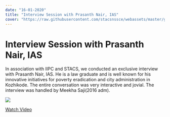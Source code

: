 ```yaml
---
date: "16-01-2020"
title: "Interview Session with Prasanth Nair, IAS"
cover: "https://raw.githubusercontent.com/stacsnssce/webassets/master/gallery/talk_prasanth.jpg"
---
```

# Interview Session with Prasanth Nair, IAS

In association with IIPC and STACS, we conducted an exclusive interview with Prasanth Nair, IAS. He is a law graduate and is well known for his innovative initiatives for poverty eradication and city administration in Kozhikode. The entire conversation was very interactive and jovial. The interview was handled by Meekha Saji(2016 adm). 

![](https://raw.githubusercontent.com/stacsnssce/webassets/master/gallery/talk_prasanth.jpg)  

[Watch Video](https://youtu.be/O85EChVPV3A)